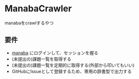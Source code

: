 # ManabaCrawler
manabaをcrawlするやつ

## 要件
- [manaba](https://manaba.fun.ac.jp/ct/home) にログインして、セッションを握る
- (未提出の)課題一覧を取得する
- (未提出の)課題一覧を定期的に取得する(外部から叩いてもいい)
- GitHubにIssueとして登録するため、専用の辞書型で出力する